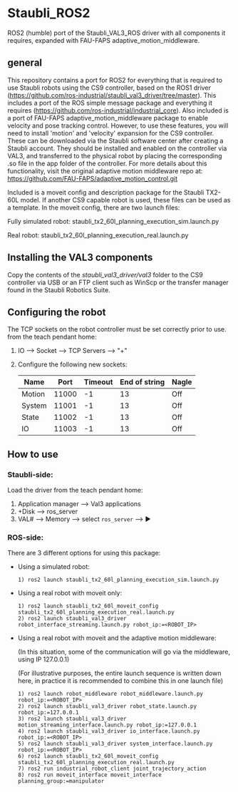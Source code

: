 # Staubli_ROS2
ROS2 (humble) port of the Staubli_VAL3_ROS driver with all components it requires, expanded with FAU-FAPS adaptive_motion_middleware.

## general
This repository contains a port for ROS2 for everything that is required to use Staubli robots using the CS9 controller, based on the ROS1 driver (https://github.com/ros-industrial/staubli_val3_driver/tree/master).
This includes a port of the ROS simple message package and everything it requires (https://github.com/ros-industrial/industrial_core).
Also included is a port of FAU-FAPS adaptive_motion_middleware package to enable velocity and pose tracking control.
However, to use these features, you will need to install 'motion' and 'velocity' expansion for the CS9 controller.
These can be downloaded via the Staubli software center after creating a Staubli account. They should be installed and enabled on the controller via VAL3, and transferred to the physical robot by placing the corresponding .so file in the app folder of the controller. 
For more details about this functionality, visit the original adaptive motion middleware repo at:
  https://github.com/FAU-FAPS/adaptive_motion_control.git
  
Included is a moveit config and description package for the Staubli TX2-60L model. If another CS9 capable robot is used, these files can be used as a template.
In the moveit config, there are two launch files:

Fully simulated robot: staubli_tx2_60l_planning_execution_sim.launch.py
  
Real robot: staubli_tx2_60l_planning_execution_real.launch.py

## Installing the VAL3 components
Copy the contents of the _staubli_val3_driver/val3_ folder to the CS9 controller via USB or an FTP client such as WinScp or the transfer manager found in the Staubli Robotics Suite.

## Configuring the robot
The TCP sockets on the robot controller must be set correctly prior to use. 
from the teach pendant home:
1) IO --> Socket --> TCP Servers --> "+"
2) Configure the following new sockets:
   
    | Name   | Port  | Timeout |End of string | Nagle |
    | ---    | ---   | ---     | ---          | ---   |
    | Motion | 11000 | -1      | 13           | Off   |
    | System | 11001 | -1      | 13           | Off   |
    | State  | 11002 | -1      | 13           | Off   |
    | IO     | 11003 | -1      | 13           | Off   |

## How to use
### Staubli-side:
Load the driver from the teach pendant home:
1) Application manager --> Val3 applications
2) +Disk --> ros_server
3) VAL# --> Memory --> select `ros_server` --> ▶

### ROS-side:
There are 3 different options for using this package:
  * Using a simulated robot:
    ```
    1) ros2 launch staubli_tx2_60l_planning_execution_sim.launch.py
    ```
  * Using a real robot with moveit only:
    ```
    1) ros2 launch staubli_tx2_60l_moveit_config staubli_tx2_60l_planning_execution_real.launch.py
    2) ros2 launch staubli_val3_driver robot_interface_streaming.launch.py robot_ip:=<ROBOT_IP>
    ```
  * Using a real robot with moveit and the adaptive motion middleware:
  
    (In this situation, some of the communication will go via the middleware, using IP 127.0.0.1)
    
    (For illustrative purposes, the entire launch sequence is written down here, in practice it is recommended to combine this in one launch file)
    ```
    1) ros2 launch robot_middleware robot_middleware.launch.py robot_ip:=<ROBOT_IP>
    2) ros2 launch staubli_val3_driver robot_state.launch.py robot_ip:=127.0.0.1
    3) ros2 launch staubli_val3_driver motion_streaming_interface.launch.py robot_ip:=127.0.0.1
    4) ros2 launch staubli_val3_driver io_interface.launch.py robot_ip:=<ROBOT_IP>
    5) ros2 launch staubli_val3_driver system_interface.launch.py robot_ip:=<ROBOT_IP>
    6) ros2 launch staubli_tx2_60l_moveit_config staubli_tx2_60l_planning_execution_real.launch.py 
    7) ros2 run industrial_robot_client joint_trajectory_action
    8) ros2 run moveit_interface moveit_interface planning_group:=manipulator
    ```

  
 
